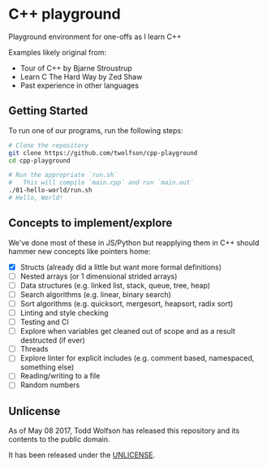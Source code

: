 # C++ playground
Playground environment for one-offs as I learn C++

Examples likely original from:

- Tour of C++ by Bjarne Stroustrup
- Learn C The Hard Way by Zed Shaw
- Past experience in other languages

## Getting Started
To run one of our programs, run the following steps:

```bash
# Clone the repository
git clone https://github.com/twolfson/cpp-playground
cd cpp-playground

# Run the appropriate `run.sh`
#   This will compile `main.cpp` and run `main.out`
./01-hello-world/run.sh
# Hello, World!
```

## Concepts to implement/explore
We've done most of these in JS/Python but reapplying them in C++ should hammer new concepts like pointers home:

- [x] Structs (already did a little but want more formal definitions)
- [ ] Nested arrays (or 1 dimensional strided arrays)
- [ ] Data structures (e.g. linked list, stack, queue, tree, heap)
- [ ] Search algorithms (e.g. linear, binary search)
- [ ] Sort algorithms (e.g. quicksort, mergesort, heapsort, radix sort)
- [ ] Linting and style checking
- [ ] Testing and CI
- [ ] Explore when variables get cleaned out of scope and as a result destructed (if ever)
- [ ] Threads
- [ ] Explore linter for explicit includes (e.g. comment based, namespaced, something else)
- [ ] Reading/writing to a file
- [ ] Random numbers

## Unlicense
As of May 08 2017, Todd Wolfson has released this repository and its contents to the public domain.

It has been released under the [UNLICENSE][].

[UNLICENSE]: UNLICENSE
